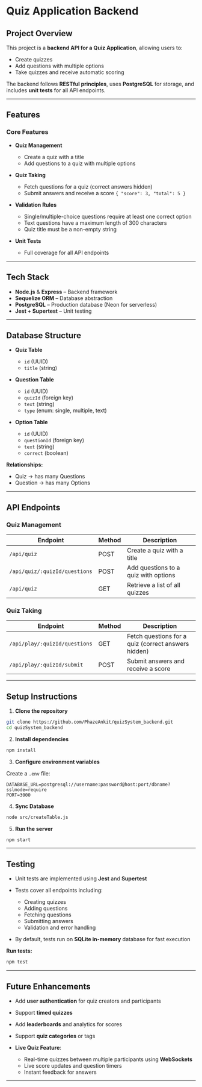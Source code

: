 

# **Quiz Application Backend**

## **Project Overview**

This project is a **backend API for a Quiz Application**, allowing users to:

* Create quizzes
* Add questions with multiple options
* Take quizzes and receive automatic scoring

The backend follows **RESTful principles**, uses **PostgreSQL** for storage, and includes **unit tests** for all API endpoints.

---

## **Features**

### **Core Features**

* **Quiz Management**

  * Create a quiz with a title
  * Add questions to a quiz with multiple options

* **Quiz Taking**

  * Fetch questions for a quiz (correct answers hidden)
  * Submit answers and receive a score `{ "score": 3, "total": 5 }`

* **Validation Rules**

  * Single/multiple-choice questions require at least one correct option
  * Text questions have a maximum length of 300 characters
  * Quiz title must be a non-empty string

* **Unit Tests**

  * Full coverage for all API endpoints

---

## **Tech Stack**

* **Node.js** & **Express** – Backend framework
* **Sequelize ORM** – Database abstraction
* **PostgreSQL** – Production database (Neon for serverless)
* **Jest + Supertest** – Unit testing

---

## **Database Structure**

* **Quiz Table**

  * `id` (UUID)
  * `title` (string)

* **Question Table**

  * `id` (UUID)
  * `quizId` (foreign key)
  * `text` (string)
  * `type` (enum: single, multiple, text)

* **Option Table**

  * `id` (UUID)
  * `questionId` (foreign key)
  * `text` (string)
  * `correct` (boolean)

**Relationships:**

* Quiz → has many Questions
* Question → has many Options

---

## **API Endpoints**

### **Quiz Management**

| Endpoint                      | Method | Description                          |
| ----------------------------- | ------ | ------------------------------------ |
| `/api/quiz`                   | POST   | Create a quiz with a title           |
| `/api/quiz/:quizId/questions` | POST   | Add questions to a quiz with options |
| `/api/quiz`                   | GET    | Retrieve a list of all quizzes       |

### **Quiz Taking**

| Endpoint                      | Method | Description                                         |
| ----------------------------- | ------ | --------------------------------------------------- |
| `/api/play/:quizId/questions` | GET    | Fetch questions for a quiz (correct answers hidden) |
| `/api/play/:quizId/submit`    | POST   | Submit answers and receive a score                  |

---

## **Setup Instructions**

1. **Clone the repository**

```bash
git clone https://github.com/PhazeAnkit/quizSystem_backend.git
cd quizSystem_backend
```

2. **Install dependencies**

```bash
npm install
```

3. **Configure environment variables**

Create a `.env` file:

```env
DATABASE_URL=postgresql://username:password@host:port/dbname?sslmode=require
PORT=3000
```

4. **Sync Database**

```bash
node src/createTable.js
```

5. **Run the server**

```bash
npm start
```

---

## **Testing**

* Unit tests are implemented using **Jest** and **Supertest**
* Tests cover all endpoints including:

  * Creating quizzes
  * Adding questions
  * Fetching questions
  * Submitting answers
  * Validation and error handling
* By default, tests run on **SQLite in-memory** database for fast execution

**Run tests:**

```bash
npm test
```

---

## **Future Enhancements**

* Add **user authentication** for quiz creators and participants
* Support **timed quizzes**
* Add **leaderboards** and analytics for scores
* Support **quiz categories** or tags
* **Live Quiz Feature**:

  * Real-time quizzes between multiple participants using **WebSockets**
  * Live score updates and question timers
  * Instant feedback for answers

---